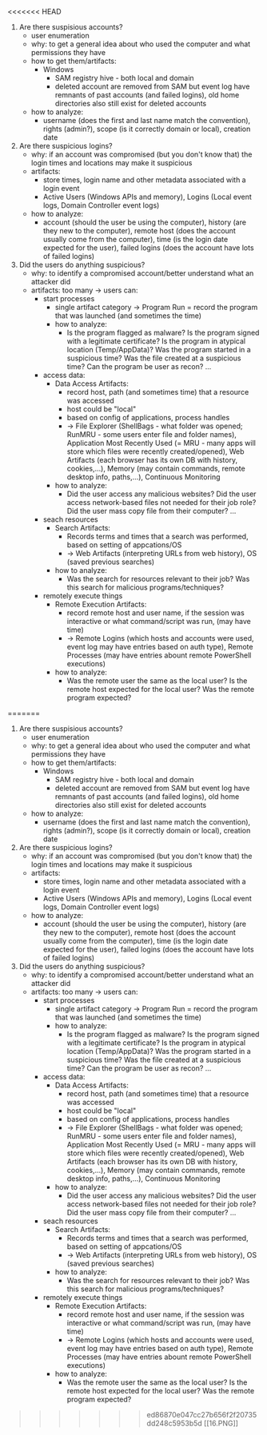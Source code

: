 <<<<<<< HEAD
1. Are there suspisious accounts?
	- user enumeration
	- why: to get a general idea about who used the computer and what permissions they have
	- how to get them/artifacts:
		- Windows
			- SAM registry hive - both local and domain
			- deleted account are removed from SAM but event log have remnants of past accounts (and failed logins), old home directories also still exist for deleted accounts
	- how to analyze: 
		- username (does the first and last name match the convention), rights (admin?), scope (is it correctly domain or local), creation date
2. Are there suspicious logins?
	- why: if an account was compromised (but you don't know that) the login times and locations may make it suspicious
	- artifacts:	
		- store times, login name and other metadata associated with a login event
		- Active Users (Windows APIs and memory), Logins (Local event logs, Domain Controller event logs)
	- how to analyze:
		- account (should the user be using the computer), history (are they new to the computer), remote host (does the account usually come from the computer), time (is the login date expected for the user), failed logins (does the account have lots of failed logins)
3. Did the users do anything suspicious?
	- why: to identify a compromised account/better understand what an attacker did
	- artifacts: too many → users can:
		- start processes
			- single artifact category → Program Run = record the program that was launched (and sometimes the time)
			- how to analyze:
				- Is the program flagged as malware? Is the program signed with a legitimate certificate? Is the program in atypical location (Temp/AppData)? Was the program started in a suspicious time? Was the file created at a suspicious time? Can the program be user as recon? ...
		- access data:
			- Data Access Artifacts:
				- record host, path (and sometimes time) that a resource was accessed
				- host could be "local"
				- based on config of applications, process handles
				- → File Explorer (ShellBags - what folder was opened; RunMRU - some users enter file and folder names), Application Most Recently Used (= MRU - many apps will store which files were recently created/opened), Web Artifacts (each browser has its own DB with history, cookies,...), Memory (may contain commands, remote desktop info, paths,...), Continuous Monitoring
			- how to analyze:
				- Did the user access any malicious websites? Did the user access network-based files not needed for their job role? Did the user mass copy file from their computer? ...
		- seach resources
			- Search Artifacts:
				- Records terms and times that a search was performed, based on setting of appcations/OS
				- → Web Artifacts (interpreting URLs from web history), OS (saved previous searches)
			- how to analyze:
				- Was the search for resources relevant to their job? Was this search for malicious programs/techniques?
		- remotely execute things
			- Remote Execution Artifacts:
				- record remote host and user name, if the session was interactive or what command/script was run, (may have time)
				- → Remote Logins (which hosts and accounts were used, event log may have entries based on auth type), Remote Processes (may have entries abount remote PowerShell executions)
			- how to analyze:
				- Was the remote user the same as the local user? Is the remote host expected for the local user? Was the remote program expected?
	

=======
1. Are there suspisious accounts?
	- user enumeration
	- why: to get a general idea about who used the computer and what permissions they have
	- how to get them/artifacts:
		- Windows
			- SAM registry hive - both local and domain
			- deleted account are removed from SAM but event log have remnants of past accounts (and failed logins), old home directories also still exist for deleted accounts
	- how to analyze: 
		- username (does the first and last name match the convention), rights (admin?), scope (is it correctly domain or local), creation date
2. Are there suspicious logins?
	- why: if an account was compromised (but you don't know that) the login times and locations may make it suspicious
	- artifacts:	
		- store times, login name and other metadata associated with a login event
		- Active Users (Windows APIs and memory), Logins (Local event logs, Domain Controller event logs)
	- how to analyze:
		- account (should the user be using the computer), history (are they new to the computer), remote host (does the account usually come from the computer), time (is the login date expected for the user), failed logins (does the account have lots of failed logins)
3. Did the users do anything suspicious?
	- why: to identify a compromised account/better understand what an attacker did
	- artifacts: too many → users can:
		- start processes
			- single artifact category → Program Run = record the program that was launched (and sometimes the time)
			- how to analyze:
				- Is the program flagged as malware? Is the program signed with a legitimate certificate? Is the program in atypical location (Temp/AppData)? Was the program started in a suspicious time? Was the file created at a suspicious time? Can the program be user as recon? ...
		- access data:
			- Data Access Artifacts:
				- record host, path (and sometimes time) that a resource was accessed
				- host could be "local"
				- based on config of applications, process handles
				- → File Explorer (ShellBags - what folder was opened; RunMRU - some users enter file and folder names), Application Most Recently Used (= MRU - many apps will store which files were recently created/opened), Web Artifacts (each browser has its own DB with history, cookies,...), Memory (may contain commands, remote desktop info, paths,...), Continuous Monitoring
			- how to analyze:
				- Did the user access any malicious websites? Did the user access network-based files not needed for their job role? Did the user mass copy file from their computer? ...
		- seach resources
			- Search Artifacts:
				- Records terms and times that a search was performed, based on setting of appcations/OS
				- → Web Artifacts (interpreting URLs from web history), OS (saved previous searches)
			- how to analyze:
				- Was the search for resources relevant to their job? Was this search for malicious programs/techniques?
		- remotely execute things
			- Remote Execution Artifacts:
				- record remote host and user name, if the session was interactive or what command/script was run, (may have time)
				- → Remote Logins (which hosts and accounts were used, event log may have entries based on auth type), Remote Processes (may have entries abount remote PowerShell executions)
			- how to analyze:
				- Was the remote user the same as the local user? Is the remote host expected for the local user? Was the remote program expected?
	

>>>>>>> ed86870e047cc27b656f2f20735dd248c5953b5d
[[16.PNG]]